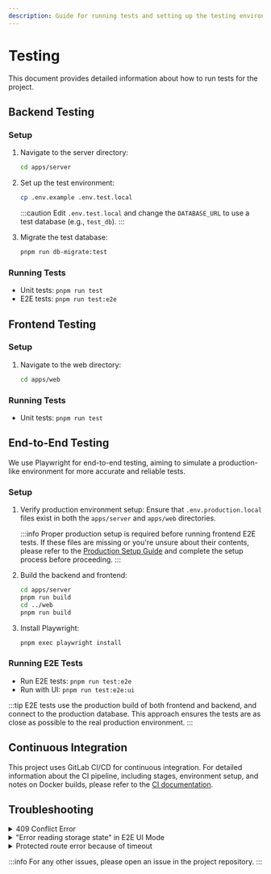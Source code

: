 ```yaml
---
description: Guide for running tests and setting up the testing environment
---
```


# Testing

This document provides detailed information about how to run tests for the project.

## Backend Testing

### Setup

1. Navigate to the server directory:
   ```bash
   cd apps/server
   ```

2. Set up the test environment:
   ```bash
   cp .env.example .env.test.local
   ```
   :::caution
   Edit `.env.test.local` and change the `DATABASE_URL` to use a test database (e.g., `test_db`).
   :::

3. Migrate the test database:
   ```bash
   pnpm run db-migrate:test
   ```

### Running Tests

- Unit tests: `pnpm run test`
- E2E tests: `pnpm run test:e2e`

## Frontend Testing

### Setup

1. Navigate to the web directory:
   ```bash
   cd apps/web
   ```

### Running Tests

- Unit tests: `pnpm run test`

## End-to-End Testing

We use Playwright for end-to-end testing, aiming to simulate a production-like environment for more accurate and reliable tests.

### Setup

1. Verify production environment setup:
   Ensure that `.env.production.local` files exist in both the `apps/server` and `apps/web` directories. 

   :::info
   Proper production setup is required before running frontend E2E tests. If these files are missing or you're unsure about their contents, please refer to the [Production Setup Guide](./production-setup.md) and complete the setup process before proceeding.
   :::

2. Build the backend and frontend:
   ```bash
   cd apps/server
   pnpm run build
   cd ../web
   pnpm run build
   ```

3. Install Playwright:
   ```bash
   pnpm exec playwright install
   ```

### Running E2E Tests

- Run E2E tests: `pnpm run test:e2e`
- Run with UI: `pnpm run test:e2e:ui`

:::tip
E2E tests use the production build of both frontend and backend, and connect to the production database. This approach ensures the tests are as close as possible to the real production environment.
:::

## Continuous Integration

This project uses GitLab CI/CD for continuous integration. For detailed information about the CI pipeline, including stages, environment setup, and notes on Docker builds, please refer to the [CI documentation](./continuous-integration.md).

## Troubleshooting

<details>
<summary>409 Conflict Error</summary>

If you encounter a 409 Conflict error, it usually means a previous test failed to clean up properly. To resolve:

1. Manually delete the conflicting user from the database, or
2. Re-run the E2E pnpm script command: `pnpm test:e2e` or `pnpm test:e2e:ui` they should run a script in the backend that reset the databases;
3. Or direclty run the command in the backend: `pnpm run db-seed:force:prod`
</details>

<details>
<summary>"Error reading storage state" in E2E UI Mode</summary>

If tests fail due to "Error reading storage state" or inability to find a username locator:

1. Run the setup test alone first (this test is normaly automatically run in terminal mode)
2. This logs in testUser and tetris, storing authentication cookies for all tests
3. Then run the remaining tests
</details>

<details>
<summary>Protected route error because of timeout</summary>

The root cause is still under investigation, but as a workaround you can just retry the test, either in terminal or ui mode.
In CI, the test retries at least 3 times, so they mostly passes.
</details>

:::info
For any other issues, please open an issue in the project repository.
:::